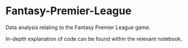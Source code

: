 # Fantasy-Premier-League
Data analysis relating to the Fantasy Premier League game.

In-depth explanation of code can be found within the relevant notebook.
